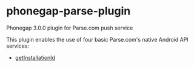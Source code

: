 phonegap-parse-plugin
=====================

Phonegap 3.0.0 plugin for Parse.com push service

This plugin enables the use of four basic Parse.com's native Android API services:
* [getInstallationId]( https://www.parse.com/docs/android/api/com/parse/ParseInstallation.html#getInstallationId() )
